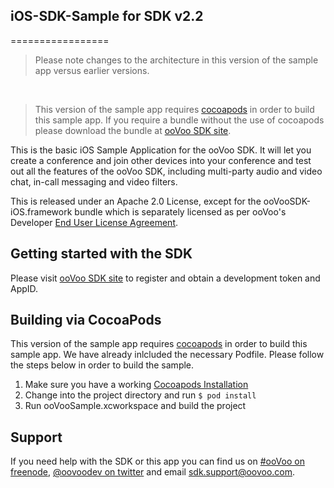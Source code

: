 ## iOS-SDK-Sample for SDK v2.2

=================
>Please note changes to the architecture in this version of the sample app versus earlier versions.

<br/>

>This version of the sample app requires [cocoapods](https://cocoapods.org/) in order to build this sample app. If you require a bundle without the use of cocoapods please download the bundle at [ooVoo SDK site](http://developer.oovoo.com).

This is the basic iOS Sample Application for the ooVoo SDK. It will let you create a conference and join other devices into your conference and test out all the features of the ooVoo SDK, including multi-party audio and video chat, in-call messaging and video filters.

This is released under an Apache 2.0 License, except for the ooVooSDK-iOS.framework bundle which is separately licensed as per ooVoo's Developer [End User License Agreement](https://developer.oovoo.com/eula).

## Getting started with the SDK
Please visit [ooVoo SDK site](http://developer.oovoo.com) to register and obtain a development token and AppID.

## Building via CocoaPods
This version of the sample app requires [cocoapods](https://cocoapods.org/) in order to build this sample app. We have already inlcluded the necessary Podfile. Please follow the steps below in order to build the sample.

1. Make sure you have a working [Cocoapods Installation ](https://guides.cocoapods.org/using/getting-started.html)
2. Change into the project directory and run `$ pod install`
3. Run ooVooSample.xcworkspace and build the project

## Support
If you need help with the SDK or this app you can find us on [#ooVoo on freenode](http://webchat.freenode.net/?channels=%23oovoo&uio=OT10cnVlde), [@oovoodev on twitter](http://twitter.com/oovoodev) and email <sdk.support@oovoo.com>.
